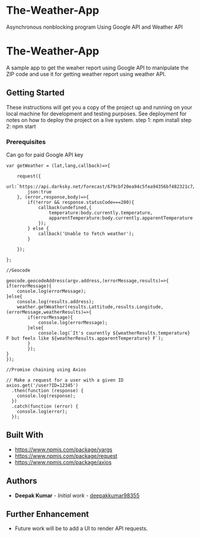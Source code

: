 # The-Weather-App
Asynchronous nonblocking program Using Google API and Weather API


# The-Weather-App

A sample app to get the weaher report using Google API to manipulate the ZIP code and use it for getting weather report using weather API.

## Getting Started

These instructions will get you a copy of the project up and running on your local machine for development and testing purposes. See deployment for notes on how to deploy the project on a live system.
step 1: npm install 
step 2: npm start

### Prerequisites

Can go for paid Google API key

```
var getWeather = (lat,lang,callback)=>{

    request({
        url:`https://api.darksky.net/forecast/679cbf20ea94c5fea94356bf482321c7/${lat},${lang}`,
        json:true
    }, (error,response,body)=>{
        if(!error && response.statusCode===200){
            callback(undefined,{
                temperature:body.currently.temperature,
                apparentTemperature:body.currently.apparentTemperature
            });
        } else {
            callback('Unable to fetch weather');
        }
    
    });

};

//Geocode

geocode.geocodeAddress(argv.address,(errorMessage,results)=>{
if(errorMessage){
    console.log(errorMessage);
}else{
    console.log(results.address);
    weather.getWeather(results.Lattitude,results.Longitude,(errorMessage,weatherResults)=>{
        if(errorMessage){
            console.log(errorMessage);
        }else{
            console.log(`It's cuurently ${weatherResults.temperature} F but feels like ${weatherResults.apparentTemperature} F`);
        }
        });
}
});

//Promise chaining using Axios

// Make a request for a user with a given ID
axios.get('/user?ID=12345')
  .then(function (response) {
    console.log(response);
  })
  .catch(function (error) {
    console.log(error);
  });

```

## Built With

* https://www.npmjs.com/package/yargs
* https://www.npmjs.com/package/request
* https://www.npmjs.com/package/axios


## Authors

* **Deepak Kumar** - *Initial work* - [deepakkumar98355](https://github.com/deepakkumar98355)


## Further Enhancement

* Future work will be to add a UI to render API requests.


